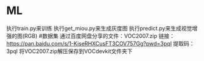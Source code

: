 # ML
执行train.py来训练
执行get_miou.py来生成灰度图
执行predict.py来生成视觉增强的图(RGB)
#数据集
通过百度网盘分享的文件：VOC2007.zip
链接：https://pan.baidu.com/s/1-KiseRHXCusFT3COV757Gg?pwd=3pql 
提取码：3pql
将VOC2007.zip解压保存到VOCdevkit文件夹下
